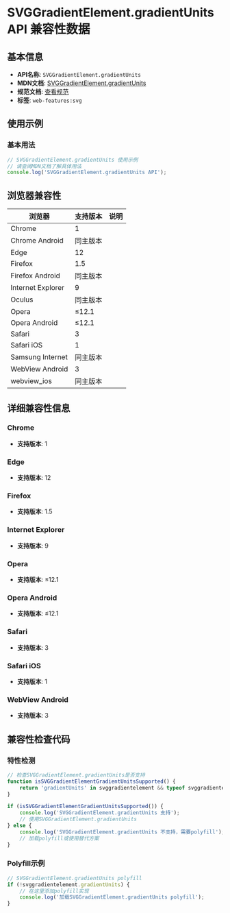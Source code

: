 # SVGGradientElement.gradientUnits API 兼容性数据

## 基本信息

- **API名称**: `SVGGradientElement.gradientUnits`
- **MDN文档**: [SVGGradientElement.gradientUnits](https://developer.mozilla.org/docs/Web/API/SVGGradientElement/gradientUnits)
- **规范文档**: [查看规范](https://svgwg.org/svg2-draft/pservers.html#__svg__SVGGradientElement__gradientUnits)
- **标签**: `web-features:svg`

## 使用示例

### 基本用法

```javascript
// SVGGradientElement.gradientUnits 使用示例
// 请查阅MDN文档了解具体用法
console.log('SVGGradientElement.gradientUnits API');
```

## 浏览器兼容性

| 浏览器 | 支持版本 | 说明 |
|--------|----------|------|
| Chrome | 1 |  |
| Chrome Android | 同主版本 |  |
| Edge | 12 |  |
| Firefox | 1.5 |  |
| Firefox Android | 同主版本 |  |
| Internet Explorer | 9 |  |
| Oculus | 同主版本 |  |
| Opera | ≤12.1 |  |
| Opera Android | ≤12.1 |  |
| Safari | 3 |  |
| Safari iOS | 1 |  |
| Samsung Internet | 同主版本 |  |
| WebView Android | 3 |  |
| webview_ios | 同主版本 |  |

## 详细兼容性信息

### Chrome

- **支持版本**: 1

### Edge

- **支持版本**: 12

### Firefox

- **支持版本**: 1.5

### Internet Explorer

- **支持版本**: 9

### Opera

- **支持版本**: ≤12.1

### Opera Android

- **支持版本**: ≤12.1

### Safari

- **支持版本**: 3

### Safari iOS

- **支持版本**: 1

### WebView Android

- **支持版本**: 3

## 兼容性检查代码

### 特性检测

```javascript
// 检查SVGGradientElement.gradientUnits是否支持
function isSVGGradientElementGradientUnitsSupported() {
    return 'gradientUnits' in svggradientelement && typeof svggradientelement.gradientUnits === 'function';
}

if (isSVGGradientElementGradientUnitsSupported()) {
    console.log('SVGGradientElement.gradientUnits 支持');
    // 使用SVGGradientElement.gradientUnits
} else {
    console.log('SVGGradientElement.gradientUnits 不支持，需要polyfill');
    // 加载polyfill或使用替代方案
}
```

### Polyfill示例

```javascript
// SVGGradientElement.gradientUnits polyfill
if (!svggradientelement.gradientUnits) {
    // 在这里添加polyfill实现
    console.log('加载SVGGradientElement.gradientUnits polyfill');
}
```

